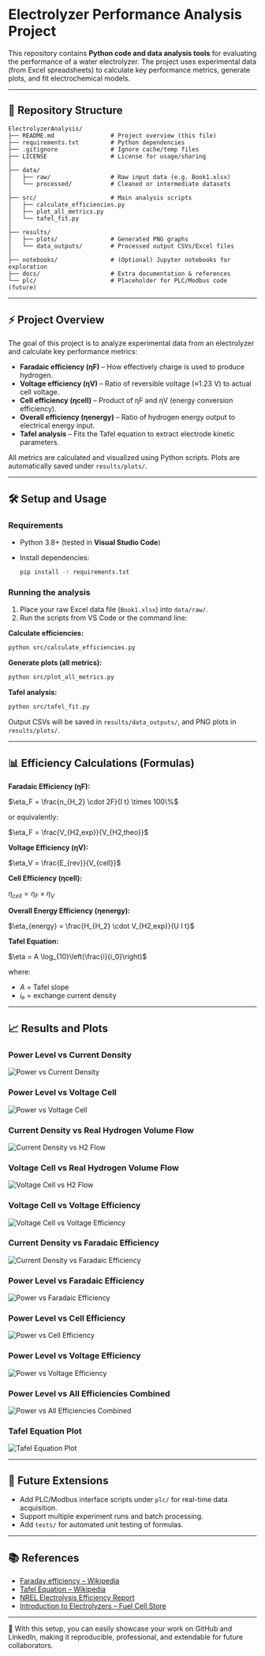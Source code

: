 # Electrolyzer Performance Analysis Project

This repository contains **Python code and data analysis tools** for evaluating the performance of a water electrolyzer. The project uses experimental data (from Excel spreadsheets) to calculate key performance metrics, generate plots, and fit electrochemical models.

---

## 📂 Repository Structure

```
ElectrolyzerAnalysis/
├── README.md                # Project overview (this file)
├── requirements.txt         # Python dependencies
├── .gitignore               # Ignore cache/temp files
├── LICENSE                  # License for usage/sharing
│
├── data/
│   ├── raw/                 # Raw input data (e.g. Book1.xlsx)
│   └── processed/           # Cleaned or intermediate datasets
│
├── src/                     # Main analysis scripts
│   ├── calculate_efficiencies.py
│   ├── plot_all_metrics.py
│   └── tafel_fit.py
│
├── results/
│   ├── plots/               # Generated PNG graphs
│   └── data_outputs/        # Processed output CSVs/Excel files
│
├── notebooks/               # (Optional) Jupyter notebooks for exploration
├── docs/                    # Extra documentation & references
└── plc/                     # Placeholder for PLC/Modbus code (future)
```

---

## ⚡ Project Overview

The goal of this project is to analyze experimental data from an electrolyzer and calculate key performance metrics:

* **Faradaic efficiency (ηF)** – How effectively charge is used to produce hydrogen.
* **Voltage efficiency (ηV)** – Ratio of reversible voltage (≈1.23 V) to actual cell voltage.
* **Cell efficiency (ηcell)** – Product of ηF and ηV (energy conversion efficiency).
* **Overall efficiency (ηenergy)** – Ratio of hydrogen energy output to electrical energy input.
* **Tafel analysis** – Fits the Tafel equation to extract electrode kinetic parameters.

All metrics are calculated and visualized using Python scripts. Plots are automatically saved under `results/plots/`.

---

## 🛠️ Setup and Usage

### Requirements

* Python 3.8+ (tested in **Visual Studio Code**)
* Install dependencies:

  ```bash
  pip install -r requirements.txt
  ```

### Running the analysis

1. Place your raw Excel data file (`Book1.xlsx`) into `data/raw/`.
2. Run the scripts from VS Code or the command line:

**Calculate efficiencies:**

```bash
python src/calculate_efficiencies.py
```

**Generate plots (all metrics):**

```bash
python src/plot_all_metrics.py
```

**Tafel analysis:**

```bash
python src/tafel_fit.py
```

Output CSVs will be saved in `results/data_outputs/`, and PNG plots in `results/plots/`.

---

## 📊 Efficiency Calculations (Formulas)

**Faradaic Efficiency (ηF):**

$\eta_F = \frac{n_{H_2} \cdot 2F}{I t} \times 100\%$

or equivalently:

$\eta_F = \frac{V_{H2,exp}}{V_{H2,theo}}$

**Voltage Efficiency (ηV):**

$\eta_V = \frac{E_{rev}}{V_{cell}}$

**Cell Efficiency (ηcell):**

$\eta_{cell} = \eta_F \times \eta_V$

**Overall Energy Efficiency (ηenergy):**

$\eta_{energy} = \frac{H_{H_2} \cdot V_{H2,exp}}{U I t}$

**Tafel Equation:**

$\eta = A \log_{10}\left(\frac{i}{i_0}\right)$

where:

* *A* = Tafel slope
* *i₀* = exchange current density

---

## 📈 Results and Plots

### Power Level vs Current Density

![Power vs Current Density](results/plots/power_vs_current_density.png)

### Power Level vs Voltage Cell

![Power vs Voltage Cell](results/plots/power_vs_voltage_cell.png)

### Current Density vs Real Hydrogen Volume Flow

![Current Density vs H2 Flow](results/plots/current_density_vs_h2_flow.png)

### Voltage Cell vs Real Hydrogen Volume Flow

![Voltage Cell vs H2 Flow](results/plots/voltage_cell_vs_h2_flow.png)

### Voltage Cell vs Voltage Efficiency

![Voltage Cell vs Voltage Efficiency](results/plots/voltage_cell_vs_voltage_eff.png)

### Current Density vs Faradaic Efficiency

![Current Density vs Faradaic Efficiency](results/plots/current_density_vs_faraday_eff.png)

### Power Level vs Faradaic Efficiency

![Power vs Faradaic Efficiency](results/plots/power_vs_faraday_eff.png)

### Power Level vs Cell Efficiency

![Power vs Cell Efficiency](results/plots/power_vs_cell_eff.png)

### Power Level vs Voltage Efficiency

![Power vs Voltage Efficiency](results/plots/power_vs_voltage_eff.png)

### Power Level vs All Efficiencies Combined

![Power vs All Efficiencies Combined](results/plots/power_vs_all_eff.png)

### Tafel Equation Plot

![Tafel Equation Plot](results/plots/tafel_plot.png)

---

## 🔮 Future Extensions

* Add PLC/Modbus interface scripts under `plc/` for real-time data acquisition.
* Support multiple experiment runs and batch processing.
* Add `tests/` for automated unit testing of formulas.

---

## 📚 References

* [Faraday efficiency – Wikipedia](https://en.wikipedia.org/wiki/Faraday_efficiency)
* [Tafel Equation – Wikipedia](https://en.wikipedia.org/wiki/Tafel_equation)
* [NREL Electrolysis Efficiency Report](https://docs.nrel.gov/docs/fy10osti/47302.pdf)
* [Introduction to Electrolyzers – Fuel Cell Store](https://www.fuelcellstore.com/blog-section/introduction-to-electrolyzers)

---

🚀 With this setup, you can easily showcase your work on GitHub and LinkedIn, making it reproducible, professional, and extendable for future collaborators.
